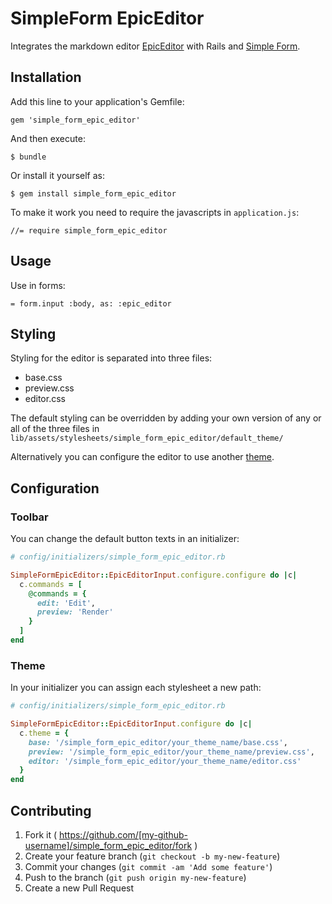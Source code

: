 # SimpleForm EpicEditor

Integrates the markdown editor [EpicEditor](https://github.com/OscarGodson/EpicEditor) with Rails and [Simple Form](https://github.com/plataformatec/simple_form).

## Installation

Add this line to your application's Gemfile:

    gem 'simple_form_epic_editor'

And then execute:

    $ bundle

Or install it yourself as:

    $ gem install simple_form_epic_editor

To make it work you need to require the javascripts in `application.js`:

    //= require simple_form_epic_editor

## Usage

Use in forms:

    = form.input :body, as: :epic_editor

## Styling

Styling for the editor is separated into three files:

* base.css
* preview.css
* editor.css

The default styling can be overridden by adding your own version of any or all of the three files in `lib/assets/stylesheets/simple_form_epic_editor/default_theme/`

Alternatively you can configure the editor to use another [theme](#theme).

## Configuration

### Toolbar

You can change the default button texts in an initializer:

```Ruby
# config/initializers/simple_form_epic_editor.rb

SimpleFormEpicEditor::EpicEditorInput.configure.configure do |c|
  c.commands = [
    @commands = {
      edit: 'Edit',
      preview: 'Render'
    }
  ]
end
```

### Theme

In your initializer you can assign each stylesheet a new path:

```Ruby
# config/initializers/simple_form_epic_editor.rb

SimpleFormEpicEditor::EpicEditorInput.configure do |c|
  c.theme = {
    base: '/simple_form_epic_editor/your_theme_name/base.css',
    preview: '/simple_form_epic_editor/your_theme_name/preview.css',
    editor: '/simple_form_epic_editor/your_theme_name/editor.css'
  }
end
```

## Contributing

1. Fork it ( https://github.com/[my-github-username]/simple_form_epic_editor/fork )
2. Create your feature branch (`git checkout -b my-new-feature`)
3. Commit your changes (`git commit -am 'Add some feature'`)
4. Push to the branch (`git push origin my-new-feature`)
5. Create a new Pull Request
